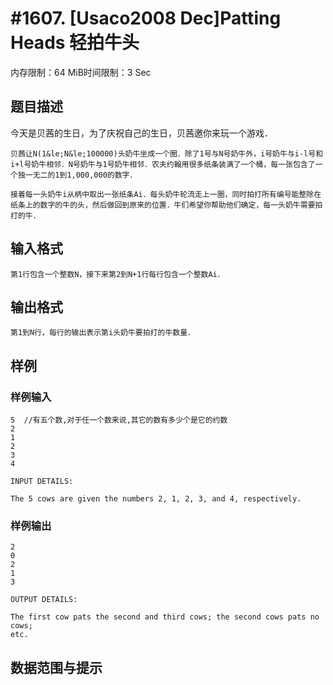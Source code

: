 # #1607. [Usaco2008 Dec]Patting Heads 轻拍牛头

内存限制：64 MiB时间限制：3 Sec

## 题目描述

  今天是贝茜的生日，为了庆祝自己的生日，贝茜邀你来玩一个游戏．

    贝茜让N(1&le;N&le;100000)头奶牛坐成一个圈．除了1号与N号奶牛外，i号奶牛与i-l号和i+l号奶牛相邻．N号奶牛与1号奶牛相邻．农夫约翰用很多纸条装满了一个桶，每一张包含了一个独一无二的1到1,000,000的数字．

    接着每一头奶牛i从柄中取出一张纸条Ai．每头奶牛轮流走上一圈，同时拍打所有编号能整除在纸条上的数字的牛的头，然后做回到原来的位置．牛们希望你帮助他们确定，每一头奶牛需要拍打的牛．

## 输入格式

    第1行包含一个整数N，接下来第2到N+1行每行包含一个整数Ai．

## 输出格式

 

    第1到N行，每行的输出表示第i头奶牛要拍打的牛数量．

## 样例

### 样例输入

    
    5  //有五个数,对于任一个数来说,其它的数有多少个是它的约数
    2 
    1
    2
    3
    4
    
    INPUT DETAILS:
    
    The 5 cows are given the numbers 2, 1, 2, 3, and 4, respectively.
    
    
    

### 样例输出

    
    2
    0
    2
    1
    3
    
    OUTPUT DETAILS:
    
    The first cow pats the second and third cows; the second cows pats no cows;
    etc.
    
    

## 数据范围与提示
